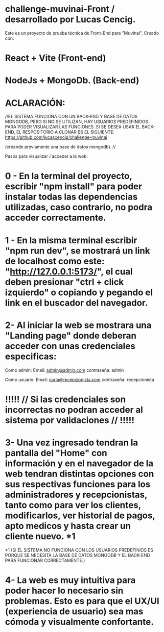 # challenge-muvinai-Front / desarrollado por Lucas Cencig.

Este es un proyecto de prueba técnica de Front-End para "Muvinai".
Creado con:

# React + Vite (Front-end)

# NodeJs + MongoDb. (Back-end)

# ACLARACIÓN:

//EL SISTEMA FUNCIONA CON UN BACK-END Y BASE DE DATOS MONGODB, PERO SI NO SE UTILIZAN, HAY USUARIOS PREDEFINIDOS PARA PODER VISUALIZAR LAS FUNCIONES.
SI SE DESEA USAR EL BACK-END, EL RESPOSITORIO A CLONAR ES EL SIGUIENTE: https://github.com/lucascencig/challenge-muvinai

(creando previamente una base de datos mongodb).
//

Pasos para visualizar / acceder a la web:

# 0 - En la terminal del proyecto, escribir "npm install" para poder instalar todas las dependencias utilizadas, caso contrario, no podra acceder correctamente.

# 1 - En la misma terminal escribir "npm run dev", se mostrará un link de localhost como este: "http://127.0.0.1:5173/", el cual deben presionar "ctrl + click izquierdo" o copiando y pegando el link en el buscador del navegador.

# 2- Al iniciar la web se mostrara una "Landing page" donde deberan acceder con unas credenciales especificas:

Como admin:
Email: admin@admin.com
contraseña: admin

Como usuario:
Email: carla@recepcionista.com
contraseña: recepcionista

# !!!!! // Si las credenciales son incorrectas no podran acceder al sistema por validaciones // !!!!!

# 3- Una vez ingresado tendran la pantalla del "Home" con información y en el navegador de la web tendran distintas opciones con sus respectivas funciones para los administradores y recepcionistas, tanto como para ver los clientes, modificarlos, ver historial de pagos, apto medicos y hasta crear un cliente nuevo. \*1

\*1 (SI EL SISTEMA NO FUNCIONA CON LOS USUARIOS PREDEFINIOS ES PORQUE SE NECESITA LA BASE DE DATOS MONGODB Y EL BACK-END PARA FUNCIONAR CORRECTAMENTE.)

# 4- La web es muy intuitiva para poder hacer lo necesario sin problemas. Esto es para que el UX/UI (experiencia de usuario) sea mas cómoda y visualmente confortante.
